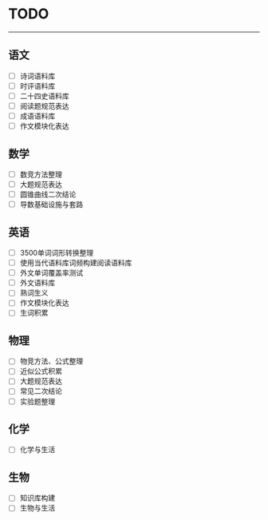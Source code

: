 # TODO

---

## 语文

- [ ] 诗词语料库
- [ ] 时评语料库
- [ ] 二十四史语料库
- [ ] 阅读题规范表达
- [ ] 成语语料库
- [ ] 作文模块化表达

## 数学
- [ ] 数竞方法整理
- [ ] 大题规范表达
- [ ] 圆锥曲线二次结论
- [ ] 导数基础设施与套路

## 英语
- [ ] 3500单词词形转换整理
- [ ] 使用当代语料库词频构建阅读语料库
- [ ] 外文单词覆盖率测试
- [ ] 外文语料库
- [ ] 熟词生义
- [ ] 作文模块化表达
- [ ] 生词积累

## 物理
- [ ] 物竞方法、公式整理
- [ ] 近似公式积累
- [ ] 大题规范表达
- [ ] 常见二次结论
- [ ] 实验题整理

## 化学
- [ ] 化学与生活

## 生物
- [ ] 知识库构建
- [ ] 生物与生活
